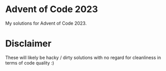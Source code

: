# Advent of Code 2023
My solutions for Advent of Code 2023.

# Disclaimer 
These will likely be hacky / dirty solutions with no regard for cleanliness in terms of code quality :) 
